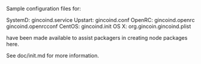 Sample configuration files for:

SystemD: gincoind.service
Upstart: gincoind.conf
OpenRC:  gincoind.openrc
         gincoind.openrcconf
CentOS:  gincoind.init
OS X:    org.gincoin.gincoind.plist

have been made available to assist packagers in creating node packages here.

See doc/init.md for more information.
